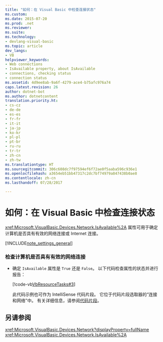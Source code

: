 ```yaml
---
title: "如何：在 Visual Basic 中检查连接状态"
ms.custom: 
ms.date: 2015-07-20
ms.prod: .net
ms.reviewer: 
ms.suite: 
ms.technology:
- devlang-visual-basic
ms.topic: article
dev_langs:
- VB
helpviewer_keywords:
- Web connections
- IsAvailable property, about IsAvailable
- connections, checking status
- connection status
ms.assetid: 4d9ee8ab-9a6f-4279-ace4-b75afc976a74
caps.latest.revision: 26
author: dotnet-bot
ms.author: dotnetcontent
translation.priority.ht:
- cs-cz
- de-de
- es-es
- fr-fr
- it-it
- ja-jp
- ko-kr
- pl-pl
- pt-br
- ru-ru
- tr-tr
- zh-cn
- zh-tw
ms.translationtype: HT
ms.sourcegitcommit: 306c608dc7f97594ef6f72ae0f5aaba596c936e1
ms.openlocfilehash: a3654eb51bb47317c2dc7bf74979a847438b0ae8
ms.contentlocale: zh-cn
ms.lasthandoff: 07/28/2017

---
```

# <a name="how-to-check-connection-status-in-visual-basic"></a>如何：在 Visual Basic 中检查连接状态
<xref:Microsoft.VisualBasic.Devices.Network.IsAvailable%2A> 属性可用于确定计算机是否具有有效的网络连接或 Internet 连接。  
  
[!INCLUDE[note_settings_general](~/includes/note-settings-general-md.md)]  
  
### <a name="to-check-whether-a-computer-has-a-working-connection"></a>检查计算机是否具有有效的网络连接  
  
-   确定 `IsAvailable` 属性是 `True` 还是 `False`。 以下代码检查属性的状态并进行报告：  
  
     [!code-vb[VbResourceTasks#3](../../../../visual-basic/developing-apps/programming/computer-resources/codesnippet/VisualBasic/how-to-check-connection-status_1.vb)]  
  
     此代码示例也可作为 IntelliSense 代码片段。 它位于代码片段选取器的“连接和网络”中。 有关详细信息，请参阅[代码片段](/visualstudio/ide/code-snippets)。  
  
## <a name="see-also"></a>另请参阅  
 <xref:Microsoft.VisualBasic.Devices.Network?displayProperty=fullName>   
 <xref:Microsoft.VisualBasic.Devices.Network.IsAvailable%2A>

